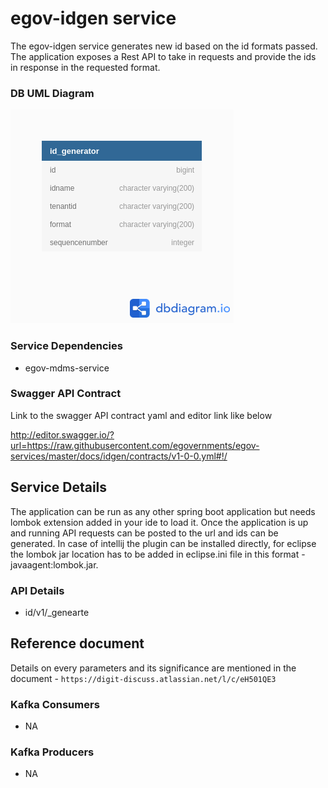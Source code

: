 # egov-idgen service

The egov-idgen service generates new id based on the id formats passed. The application exposes a Rest API to take in requests and provide the ids in response in the requested format. 

### DB UML Diagram

![DB UML](./images/egov-idgen.png)

### Service Dependencies

- egov-mdms-service

### Swagger API Contract

Link to the swagger API contract yaml and editor link like below

http://editor.swagger.io/?url=https://raw.githubusercontent.com/egovernments/egov-services/master/docs/idgen/contracts/v1-0-0.yml#!/


## Service Details

The application can be run as any other spring boot application but needs lombok extension added in your ide to load it. Once the application is up and running API requests can be posted to the url and ids can be generated.
In case of intellij the plugin can be installed directly, for eclipse the lombok jar location has to be added in eclipse.ini file in this format -javaagent:lombok.jar.


### API Details

- id/v1/_genearte

## Reference document

Details on every parameters and its significance are mentioned in the document - `https://digit-discuss.atlassian.net/l/c/eH501QE3` 


### Kafka Consumers

- NA

### Kafka Producers

- NA
